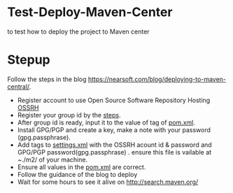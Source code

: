 # Test-Deploy-Maven-Center
to test how to deploy the project to Maven center

# Stepup
Follow the steps in the blog https://nearsoft.com/blog/deploying-to-maven-central/. 
 * Register account to use Open Source Software Repository Hosting [OSSRH](https://oss.sonatype.org/)
 * Register your group id by the [steps](https://issues.sonatype.org/secure/CreateIssue.jspa?issuetype=21&pid=10134).
 * After group id is ready, input it to the value of tag <groupid> of [pom.xml](pom.xml).
 * Install GPG/PGP and create a key, make a note with your password (gpg.passphrase). 
 * Add tags to [settings.xml](ocal%20setting%20file/settings.xml) with the OSSRH acount id & password and GPG/PGP password(gpg.passphrase) . ensure this file is vailable at ~./m2/ of your machine.
 * Ensure all values in the [pom.xml](pom.xml) are correct.
 * Follow the guidance of the blog to deploy
 * Wait for some hours to see it alive on http://search.maven.org/
 
